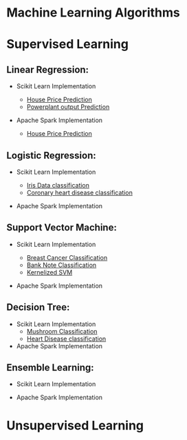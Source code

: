 # Machine Learning Algorithms

# Supervised Learning
## Linear Regression:

* Scikit Learn Implementation
	* [House Price Prediction](https://github.com/rohankavari/MachineLearning/blob/main/Linear_regression.ipynb)
	* [Powerplant output Prediction](https://github.com/rohankavari/MachineLearning/blob/main/Energy_Prediction_of_Power_plant.ipynb)

* Apache Spark Implementation
	* [House Price Prediction](https://github.com/rohankavari/MachineLearning/blob/main/spark_Linear_regression.ipynb)


## Logistic Regression:

* Scikit Learn Implementation
	* [Iris Data classification](https://github.com/rohankavari/MachineLearning/blob/main/Logistic_Regression_balanced.ipynb)
	* [Coronary heart disease classification](https://github.com/rohankavari/MachineLearning/blob/main/Logistic_Regression_imbalanced.ipynb)

* Apache Spark Implementation

## Support Vector Machine:

* Scikit Learn Implementation
	* [Breast Cancer Classification](https://github.com/rohankavari/MachineLearning/blob/main/Breast_cancer_classification.ipynb) 
	* [Bank Note Classification](https://github.com/rohankavari/MachineLearning/blob/main/Bank_Note_Classification.ipynb)
	* [Kernelized SVM](https://github.com/rohankavari/MachineLearning/blob/main/SVM_Kernels.ipynb)
	
* Apache Spark Implementation

## Decision Tree:

* Scikit Learn Implementation
	* [Mushroom Classification](https://github.com/rohankavari/MachineLearning/blob/main/decision_tree_mushroom_data.ipynb)
	* [Heart Disease classification](https://github.com/rohankavari/MachineLearning/blob/main/Heart_disease_classification_Decision_tree.ipynb)
* Apache Spark Implementation

## Ensemble Learning:

* Scikit Learn Implementation
	
* Apache Spark Implementation

# Unsupervised Learning
